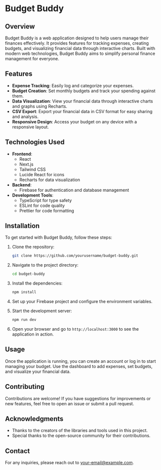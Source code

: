 # Budget Buddy

## Overview

Budget Buddy is a web application designed to help users manage their finances effectively. It provides features for tracking expenses, creating budgets, and visualizing financial data through interactive charts. Built with modern web technologies, Budget Buddy aims to simplify personal finance management for everyone.

## Features

- **Expense Tracking**: Easily log and categorize your expenses.
- **Budget Creation**: Set monthly budgets and track your spending against them.
- **Data Visualization**: View your financial data through interactive charts and graphs using Recharts.
- **CSV Export**: Export your financial data in CSV format for easy sharing and analysis.
- **Responsive Design**: Access your budget on any device with a responsive layout.

## Technologies Used

- **Frontend**: 
  - React
  - Next.js
  - Tailwind CSS
  - Lucide React for icons
  - Recharts for data visualization
- **Backend**: 
  - Firebase for authentication and database management
- **Development Tools**: 
  - TypeScript for type safety
  - ESLint for code quality
  - Prettier for code formatting

## Installation

To get started with Budget Buddy, follow these steps:

1. Clone the repository:
   ```bash
   git clone https://github.com/yourusername/budget-buddy.git
   ```

2. Navigate to the project directory:
   ```bash
   cd budget-buddy
   ```

3. Install the dependencies:
   ```bash
   npm install
   ```

4. Set up your Firebase project and configure the environment variables.

5. Start the development server:
   ```bash
   npm run dev
   ```

6. Open your browser and go to `http://localhost:3000` to see the application in action.

## Usage

Once the application is running, you can create an account or log in to start managing your budget. Use the dashboard to add expenses, set budgets, and visualize your financial data.

## Contributing

Contributions are welcome! If you have suggestions for improvements or new features, feel free to open an issue or submit a pull request.

## Acknowledgments

- Thanks to the creators of the libraries and tools used in this project.
- Special thanks to the open-source community for their contributions.

## Contact

For any inquiries, please reach out to [your-email@example.com](mailto:your-email@example.com).
